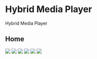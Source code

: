 # Hybrid Media Player

Hybrid Media Player

## Home
![](assets/thumbnail/one.png)
![](assets/thumbnail/two.png)
![](assets/thumbnail/three.png)
![](assets/thumbnail/four.png)
![](assets/thumbnail/five.png)
![](assets/thumbnail/six.png)
